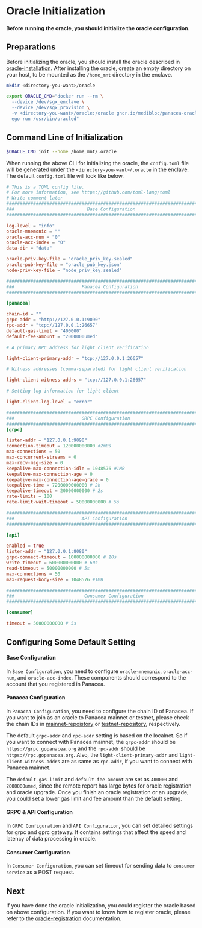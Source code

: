 # Oracle Initialization

#### Before running the oracle, you should initialize the oracle configuration.

## Preparations

Before initializing the oracle, you should install the oracle described
in [oracle-installation](./1-oracle-installation.md).
After installing the oracle, create an empty directory on your host, to be mounted as the `/home_mnt` directory in the
enclave.

```bash
mkdir <directory-you-want>/oracle
```

```bash
export ORACLE_CMD="docker run --rm \
  --device /dev/sgx_enclave \
  --device /dev/sgx_provision \
  -v <directory-you-want>/oracle:/oracle ghcr.io/medibloc/panacea-oracle:latest \
  ego run /usr/bin/oracled"
```

## Command Line of Initialization

```bash
$ORACLE_CMD init --home /home_mnt/.oracle 
```

When running the above CLI for initializing the oracle, the `config.toml` file will be generated under
the `<directory-you-want>/.oracle` in the enclave.
The default `config.toml` file will look like below.

```toml
# This is a TOML config file.
# For more information, see https://github.com/toml-lang/toml
# Write comment later
###############################################################################
###                           Base Configuration                            ###
###############################################################################

log-level = "info"
oracle-mnemonic = ""
oracle-acc-num = "0"
oracle-acc-index = "0"
data-dir = "data"

oracle-priv-key-file = "oracle_priv_key.sealed"
oracle-pub-key-file = "oracle_pub_key.json"
node-priv-key-file = "node_priv_key.sealed"

###############################################################################
###                         Panacea Configuration                           ###
###############################################################################

[panacea]

chain-id = ""
grpc-addr = "http://127.0.0.1:9090"
rpc-addr = "tcp://127.0.0.1:26657"
default-gas-limit = "400000"
default-fee-amount = "2000000umed"

# A primary RPC address for light client verification

light-client-primary-addr = "tcp://127.0.0.1:26657"

# Witness addresses (comma-separated) for light client verification

light-client-witness-addrs = "tcp://127.0.0.1:26657"

# Setting log information for light client

light-client-log-level = "error"

###############################################################################
###                         GRPC Configuration                           ###
###############################################################################
[grpc]

listen-addr = "127.0.0.1:9090"
connection-timeout = 120000000000 #2m0s
max-connections = 50
max-concurrent-streams = 0
max-recv-msg-size = 0
keepalive-max-connection-idle = 1048576 #1MB
keepalive-max-connection-age = 0
keepalive-max-connection-age-grace = 0
keepalive-time = 7200000000000 # 2h
keepalive-timeout = 20000000000 # 2s
rate-limits = 100
rate-limit-wait-timeout = 50000000000 # 5s

###############################################################################
###                         API Configuration                           ###
###############################################################################

[api]

enabled = true
listen-addr = "127.0.0.1:8080"
grpc-connect-timeout = 100000000000 # 10s
write-timeout = 600000000000 # 60s
read-timeout = 50000000000 # 5s
max-connections = 50
max-request-body-size = 1048576 #1MB

###############################################################################
###                          Consumer Configuration                         ###
###############################################################################

[consumer]

timeout = 50000000000 # 5s
```

## Configuring Some Default Setting

#### Base Configuration

In `Base Configuration`, you need to configure `oracle-mnemonic`, `oracle-acc-num`, and `oracle-acc-index`. These
components should correspond to the account that you registered in Panacea.

#### Panacea Configuration

In `Panacea Configuration`, you need to configure the chain ID of Panacea. If you want to join as an oracle to Panacea
mainnet or testnet, please check the chain IDs
in [mainnet-repoistory](https://github.com/medibloc/panacea-mainnet#intro)
or [testnet-repository](https://github.com/medibloc/panacea-testnet#intro), respectively.

The default `grpc-addr` and `rpc-addr` setting is based on the localnet. So if you want to connect with Panacea
mainnet, the `grpc-addr` should be `https://grpc.gopanacea.org` and the `rpc-addr` should be `https://rpc.gopanacea.org`.
Also, the `light-client-primary-addr` and `light-client-witness-addrs` are as same as `rpc-addr`, if you want to
connect with Panacea mainnet.

The `default-gas-limit` and `default-fee-amount` are set as `400000` and `2000000umed`, since the remote report has
large bytes for oracle registration and oracle upgrade. Once you finish an oracle registration or an upgrade, you
could set a lower gas limit and fee amount than the default setting.

#### GRPC & API Configuration

In `GRPC Configuration` and `API Configuration`, you can set detailed settings for grpc and gprc gateway.
It contains settings that affect the speed and latency of data processing in oracle.

#### Consumer Configuration

In `Consumer Configuration`, you can set timeout for sending data to `consumer service` as a POST request.

## Next

If you have done the oracle initialization, you could register the oracle based on above configuration. If you want to know
how to register oracle, please refer to the [oracle-registration](./4-oracle-registration.md) documentation.

